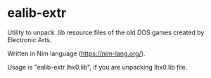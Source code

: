# ealib-extr
Utility to unpack .lib resource files of the old DOS games created by Electronic Arts.

Written in Nim language (https://nim-lang.org/). 

Usage is "ealib-extr lhx0.lib", if you are unpacking lhx0.lib file.
